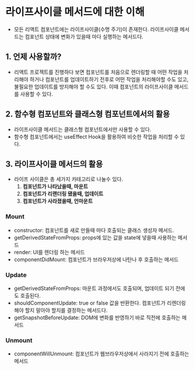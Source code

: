 # 라이프사이클 메서드에 대한 이해
- 모든 리액트 컴포넌트에는 라이프사이클(수명 주기)이 존재한다. 라이프사이클 메서드는 컴포넌트 상태에 변화가 있을때 마다 실행하는 메서드다.

## 1. 언제 사용할까?
- 리액트 프로젝트를 진행하다 보면 컴포넌트를 처음으로 렌더링할 때 어떤 작업을 처리해야 하거나 컴포넌트를 업데이트하기 전후로 어떤 작업을 처리해야할 수도 있고, 불필요한 업데이트를 방지해야 할 수도 있다. 이때 컴포넌트의 라이프사이클 메서드를 사용할 수 있다.

## 2. 함수형 컴포넌트와 클래스형 컴포넌트에서의 활용
- 라이프사이클 메서드는 클래스형 컴포넌트에서만 사용할 수 있다. 
- 함수형 컴포넌트에서는 useEffect Hook을 활용하여 비슷한 작업을 처리할 수 있다.

## 3. 라이프사이클 메서드의 활용
- 라이프 사이클은 총 세가지 카테고리로 나눌수 있다.
    1. **컴포넌트가 나타났을때, 마운트**
    2. **컴포넌트가 리랜더링 됐을때, 업데이트**
    3. **컴포넌트가 사라졌을때, 언마운트**

### Mount
- constructor: 컴포넌트를 새로 만들때 마다 호출되는 클래스 생성자 메서드.
- getDerivedStateFromProps: props에 있는 값을 state에 넣을때 사용하는 메서드
- render: UI를 렌더링 하는 메서드
- componentDidMount: 컴포넌트가 브라우저상에 나탄나 후 호출하는 메서드  
### Update
- getDerivedStateFromProps: 마운트 과정에서도 호출되며, 업데이트 되기 전에도 호출된다.
- shouldComponentUpdate: true or false 값을 반환한다. 컴포넌트가 리렌더링 해야 할지 말아야 할지를 결정하는 메서드다. 
- getSnapshotBeforeUpdate: DOM에 변화를 반영하기 바로 직전에 호출하는 메서드
### Unmount
- componentWillUnmount: 컴포넌트가 웹브라우저상에서 사라지기 전에 호출하는 메서드 